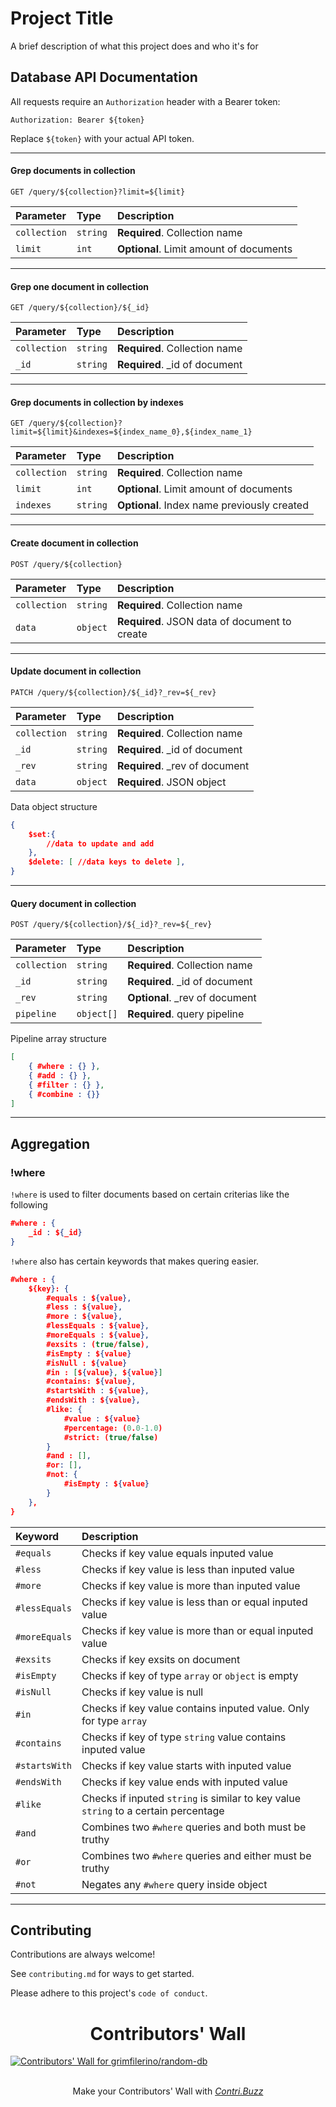 # Project Title

A brief description of what this project does and who it's for


## Database API Documentation

All requests require an `Authorization` header with a Bearer token:

```
Authorization: Bearer ${token}
```

Replace `${token}` with your actual API token.

---

#### Grep documents in collection

```http
GET /query/${collection}?limit=${limit}
```

| Parameter     | Type     | Description                     |
| :------------ | :------- | :------------------------------ |
| `collection`  | `string` | **Required**. Collection name   |
| `limit`       | `int`    | **Optional**. Limit amount of documents |

---

#### Grep one document in collection

```http
GET /query/${collection}/${_id}
```

| Parameter     | Type     | Description                     |
| :------------ | :------- | :------------------------------ |
| `collection`  | `string` | **Required**. Collection name   |
| `_id`          | `string` | **Required**. _id of document    |

---

#### Grep documents in collection by indexes

```http
GET /query/${collection}?limit=${limit}&indexes=${index_name_0},${index_name_1}
```

| Parameter     | Type     | Description                     |
| :------------ | :------- | :------------------------------ |
| `collection`  | `string` | **Required**. Collection name   |
| `limit`       | `int`    | **Optional**. Limit amount of documents |
| `indexes`     | `string` | **Optional**. Index name previously created |

---

#### Create document in collection

```http
POST /query/${collection}
```

| Parameter     | Type     | Description                     |
| :------------ | :------- | :------------------------------ |
| `collection`  | `string` | **Required**. Collection name   |
| `data`        | `object` | **Required**. JSON data of document to create |

---

#### Update document in collection

```http
PATCH /query/${collection}/${_id}?_rev=${_rev}
```

| Parameter     | Type     | Description                     |
| :------------ | :------- | :------------------------------ |
| `collection`  | `string` | **Required**. Collection name   |
| `_id`         | `string` | **Required**. _id of document    |
| `_rev`        | `string` | **Required**. _rev of document    |
| `data`        | `object` | **Required**. JSON object |


Data object structure
```JSON
{
    $set:{
        //data to update and add
    },
    $delete: [ //data keys to delete ],
}
```

---

#### Query document in collection

```http
POST /query/${collection}/${_id}?_rev=${_rev}
```

| Parameter     | Type     | Description                     |
| :------------ | :------- | :------------------------------ |
| `collection`  | `string` | **Required**. Collection name   |
| `_id`         | `string` | **Required**. _id of document    |
| `_rev`        | `string` | **Optional**. _rev of document    |
| `pipeline`    | `object[]` | **Required**. query pipeline|


Pipeline array structure
```JSON
[
    { #where : {} },
    { #add : {} },
    { #filter : {} },
    { #combine : {}}
]
```
---

## Aggregation

### !where

`!where` is used to filter documents based on certain criterias like the following 
```JSON
#where : {
    _id : ${_id}
}
```

`!where` also has certain keywords that makes quering easier.

```JSON
#where : {
    ${key}: {
        #equals : ${value},
        #less : ${value},
        #more : ${value},
        #lessEquals : ${value},
        #moreEquals : ${value},
        #exsits : (true/false),
        #isEmpty : ${value}
        #isNull : ${value}
        #in : [${value}, ${value}]
        #contains: ${value},
        #startsWith : ${value},
        #endsWith : ${value},
        #like: {
            #value : ${value}
            #percentage: (0.0-1.0)
            #strict: (true/false)
        }
        #and : [],
        #or: [],
        #not: {
            #isEmpty : ${value}
        }
    },
}
```

| Keyword       | Description                     |
| :------------ | :------------------------------ |
| `#equals`     | Checks if key value equals inputed value |
| `#less`       | Checks if key value is less than inputed value |
| `#more`       | Checks if key value is more than inputed value |
| `#lessEquals` | Checks if key value is less than or equal inputed value |
| `#moreEquals` | Checks if key value is more than or equal inputed value |
| `#exsits`     | Checks if key exsits on document |
| `#isEmpty`    | Checks if key of type `array` or `object` is empty |
| `#isNull`     | Checks if key value is null |
| `#in`         | Checks if key value contains inputed value. Only for type `array` |
| `#contains`   | Checks if key of type `string` value contains inputed value |
| `#startsWith` | Checks if key value starts with inputed value |
| `#endsWith`   | Checks if key value ends with inputed value |
| `#like`       | Checks if inputed `string` is similar to key value `string` to a certain percentage |
| `#and`        | Combines two `#where` queries and both must be truthy |
| `#or`         | Combines two `#where` queries and either must be truthy |
| `#not`        | Negates any `#where` query inside object |

---

## Contributing

Contributions are always welcome!

See `contributing.md` for ways to get started.

Please adhere to this project's `code of conduct`.



<h1 align="center">Contributors' Wall</h1>

<a href="https://github.com/grimfilerino/random-db/graphs/contributors">
    <img src="https://contri.buzz/api/wall?repo=grimfilerino/random-db" alt="Contributors' Wall for grimfilerino/random-db" />
</a>

<br />
<br />
    
<p align="center">
    Make your Contributors' Wall with <a href="https://contri.buzz/"><i>Contri.Buzz</i></a>
</p>

